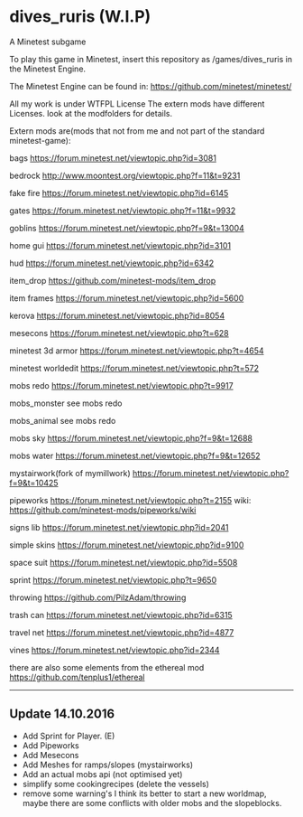 # dives_ruris (W.I.P)
A Minetest subgame

To play this game in Minetest, insert this repository as
  /games/dives_ruris
in the Minetest Engine.

The Minetest Engine can be found in:
  https://github.com/minetest/minetest/

 All my work is under WTFPL License
 The extern mods have different Licenses. look at the modfolders for details.

Extern mods are(mods that not from me and not part of the standard minetest-game):


bags
https://forum.minetest.net/viewtopic.php?id=3081

bedrock
http://www.moontest.org/viewtopic.php?f=11&t=9231

fake fire
https://forum.minetest.net/viewtopic.php?id=6145

gates
https://forum.minetest.net/viewtopic.php?f=11&t=9932

goblins
https://forum.minetest.net/viewtopic.php?f=9&t=13004

home gui
https://forum.minetest.net/viewtopic.php?id=3101

hud
https://forum.minetest.net/viewtopic.php?id=6342

item_drop
https://github.com/minetest-mods/item_drop

item frames
https://forum.minetest.net/viewtopic.php?id=5600

kerova
https://forum.minetest.net/viewtopic.php?id=8054

mesecons
https://forum.minetest.net/viewtopic.php?t=628

minetest 3d armor
https://forum.minetest.net/viewtopic.php?t=4654

minetest worldedit
https://forum.minetest.net/viewtopic.php?t=572

mobs redo
https://forum.minetest.net/viewtopic.php?t=9917

mobs_monster
see mobs redo

mobs_animal
see mobs redo

mobs sky
https://forum.minetest.net/viewtopic.php?f=9&t=12688

mobs water
https://forum.minetest.net/viewtopic.php?f=9&t=12652

mystairwork(fork of mymillwork)
https://forum.minetest.net/viewtopic.php?f=9&t=10425

pipeworks
https://forum.minetest.net/viewtopic.php?t=2155
wiki: https://github.com/minetest-mods/pipeworks/wiki

signs lib
https://forum.minetest.net/viewtopic.php?id=2041

simple skins
https://forum.minetest.net/viewtopic.php?id=9100

space suit
https://forum.minetest.net/viewtopic.php?id=5508

sprint
https://forum.minetest.net/viewtopic.php?t=9650

throwing
https://github.com/PilzAdam/throwing

trash can
https://forum.minetest.net/viewtopic.php?id=6315

travel net
https://forum.minetest.net/viewtopic.php?id=4877

vines
https://forum.minetest.net/viewtopic.php?id=2344

there are also some elements from the ethereal mod
https://github.com/tenplus1/ethereal

----
Update 14.10.2016
----
- Add Sprint for Player. (E)
- Add Pipeworks
- Add Mesecons
- Add Meshes for ramps/slopes (mystairworks)
- Add an actual mobs api (not optimised yet)
- simplify some cookingrecipes (delete the vessels)
- remove some warning's
I think its better to start a new worldmap, maybe there are some conflicts with older mobs and the slopeblocks.
